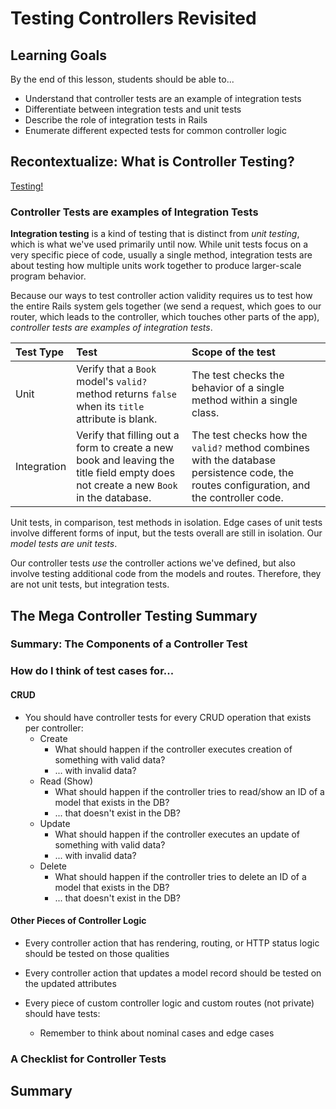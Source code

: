 # Testing Controllers Revisited

## Learning Goals

By the end of this lesson, students should be able to...

- Understand that controller tests are an example of integration tests
- Differentiate between integration tests and unit tests
- Describe the role of integration tests in Rails
- Enumerate different expected tests for common controller logic

## Recontextualize: What is Controller Testing?

[Testing!](intro-to-testing-controllers.md)

### Controller Tests are examples of Integration Tests

**Integration testing** is a kind of testing that is distinct from _unit testing_, which is what we've used primarily until now. While unit tests focus on a very specific piece of code, usually a single method, integration tests are about testing how multiple units work together to produce larger-scale program behavior.

Because our ways to test controller action validity requires us to test how the entire Rails system gels together (we send a request, which goes to our router, which leads to the controller, which touches other parts of the app), _controller tests are examples of integration tests_.

|  Test Type  | Test | Scope of the test |
|:------------|:-----|:------------------|
| Unit        | Verify that a `Book` model's `valid?` method returns `false` when its `title` attribute is blank. | The test checks the behavior of a single method within a single class. |
| Integration | Verify that filling out a form to create a new book and leaving the title field empty does not create a new `Book` in the database. | The test checks how the `valid?` method combines with the database persistence code, the routes configuration, and the controller code. |

Unit tests, in comparison, test methods in isolation. Edge cases of unit tests involve different forms of input, but the tests overall are still in isolation. Our _model tests are unit tests_.

Our controller tests _use_ the controller actions we've defined, but also involve testing additional code from the models and routes. Therefore, they are not unit tests, but integration tests.

## The Mega Controller Testing Summary

### Summary: The Components of a Controller Test

### How do I think of test cases for...

#### CRUD

- You should have controller tests for every CRUD operation that exists per controller:
  - Create
    - What should happen if the controller executes creation of something with valid data?
    - ... with invalid data?
  - Read (Show)
    - What should happen if the controller tries to read/show an ID of a model that exists in the DB?
    - ... that doesn't exist in the DB?
  - Update
    - What should happen if the controller executes an update of something with valid data?
    - ... with invalid data?
  - Delete
    - What should happen if the controller tries to delete an ID of a model that exists in the DB?
    - ... that doesn't exist in the DB?

#### Other Pieces of Controller Logic

- Every controller action that has rendering, routing, or HTTP status logic should be tested on those qualities
- Every controller action that updates a model record should be tested on the updated attributes

- Every piece of custom controller logic and custom routes (not private) should have tests:
  - Remember to think about nominal cases and edge cases

### A Checklist for Controller Tests

## Summary